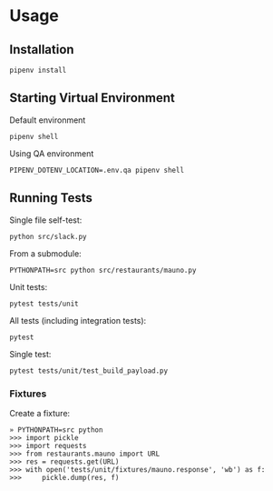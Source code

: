 # Usage

## Installation

    pipenv install

## Starting Virtual Environment

Default environment

    pipenv shell

Using QA environment

    PIPENV_DOTENV_LOCATION=.env.qa pipenv shell

## Running Tests

Single file self-test:

    python src/slack.py

From a submodule:

    PYTHONPATH=src python src/restaurants/mauno.py

Unit tests:

    pytest tests/unit

All tests (including integration tests):

    pytest

Single test:

    pytest tests/unit/test_build_payload.py

### Fixtures

Create a fixture:

    » PYTHONPATH=src python
    >>> import pickle
    >>> import requests
    >>> from restaurants.mauno import URL
    >>> res = requests.get(URL)
    >>> with open('tests/unit/fixtures/mauno.response', 'wb') as f:
    >>>     pickle.dump(res, f)
